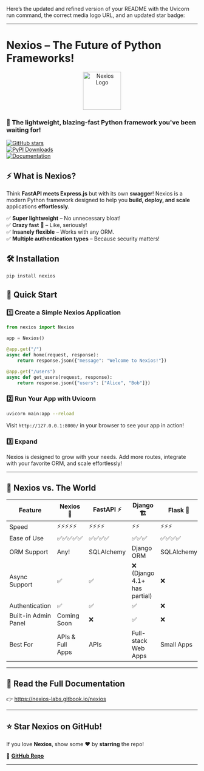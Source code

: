 Here’s the updated and refined version of your README with the Uvicorn run command, the correct media logo URL, and an updated star badge:

---

# Nexios – The Future of Python Frameworks!  

<p align="center">
  <img src="https://github.com/nexios-labs/Nexios/blob/main/docs/_media/icon.svg" width="100" alt="Nexios Logo"/>
</p>  

### 🌟 The lightweight, blazing-fast Python framework you've been waiting for!  

[![GitHub stars](https://img.shields.io/github/stars/nexios-labs/Nexios?style=for-the-badge&logo=github)](https://github.com/nexios-labs/nexios)  
[![PyPI Downloads](https://img.shields.io/pypi/dm/nexios?style=for-the-badge)](https://pypi.org/project/nexios/)  
[![Documentation](https://img.shields.io/badge/Docs-Read%20Now-blue?style=for-the-badge)](https://nexios-labs.github.io/Nexios/)  

## ⚡ What is Nexios?  
Think **FastAPI meets Express.js** but with its own **swagger**! Nexios is a modern Python framework designed to help you **build, deploy, and scale** applications **effortlessly**.  

✅ **Super lightweight** – No unnecessary bloat!  
✅ **Crazy fast** 🚀 – Like, seriously!  
✅ **Insanely flexible** – Works with any ORM.  
✅ **Multiple authentication types** – Because security matters!  

## 🛠 Installation  
```bash
pip install nexios
```

## 🚀 Quick Start  

### 1️⃣ Create a Simple Nexios Application  
```python
from nexios import Nexios

app = Nexios()

@app.get("/")
async def home(request, response):
    return response.json({"message": "Welcome to Nexios!"})

@app.get("/users")
async def get_users(request, response):
    return response.json({"users": ["Alice", "Bob"]})
```

### 2️⃣ Run Your App with Uvicorn  
```bash
uvicorn main:app --reload
```

Visit `http://127.0.0.1:8000/` in your browser to see your app in action!  

### 3️⃣ Expand  
Nexios is designed to grow with your needs. Add more routes, integrate with your favorite ORM, and scale effortlessly!  

---

## 🤯 Nexios vs. The World  
| Feature      | Nexios 🚀 | FastAPI ⚡ | Django 🏗 | Flask 🍶 |
|-------------|----------|----------|---------|--------|
| Speed       | ⚡⚡⚡⚡⚡  | ⚡⚡⚡⚡  | ⚡⚡  | ⚡⚡⚡  |
| Ease of Use | ✅✅✅✅✅ | ✅✅✅✅ | ✅✅✅ | ✅✅✅✅ |
| ORM Support | Any! | SQLAlchemy | Django ORM | SQLAlchemy |
| Async Support | ✅ | ✅ | ❌ (Django 4.1+ has partial) | ❌ |
| Authentication | ✅  | ✅ | ✅ | ❌ |
| Built-in Admin Panel | Coming Soon | ❌ | ✅ | ❌ |
| Best For | APIs & Full Apps | APIs | Full-stack Web Apps | Small Apps |

---

## 📖 Read the Full Documentation  
👉  <a href="https://nexios-labs.gitbook.io/nexios">https://nexios-labs.gitbook.io/nexios</a>

---

## ⭐ Star Nexios on GitHub!  
If you love **Nexios**, show some ❤️ by **starring** the repo!  

🔗 [**GitHub Repo**](https://github.com/nexios-labs/Nexios)  

---

